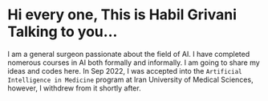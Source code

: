 # Hi every one, This is Habil Grivani Talking to you...
I am a general surgeon passionate about the field of AI. I have completed nomerous courses in AI both formally and informally. I am going to share my ideas and codes here.
In Sep 2022, I was accepted into the ``Artificial Intelligence in Medicine`` program at Iran University of Medical Sciences, however, I withdrew from it shortly after.



